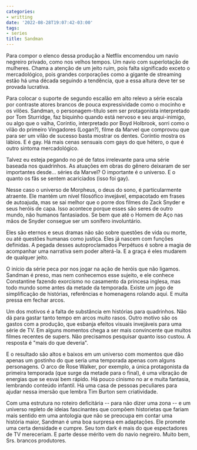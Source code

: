 ```yaml
---
categories:
- writting
date: '2022-08-28T19:07:42-03:00'
tags:
- series
title: Sandman
---
```


Para compor o elenco dessa produção a Netflix encomendou um navio negreiro privado, como nos velhos tempos. Um navio com superlotação de mulheres. Chama a atenção de um jeito ruim, pois falta significado exceto o mercadológico, pois grandes corporações como a gigante de streaming estão há uma década seguindo a tendência, que a essa altura deve ter se provada lucrativa.

Para colocar o suporte de segundo escalão em alto relevo a série escala por contraste atores brancos de pouca expressividade como o mocinho e os vilões. Sandman, o personagem-título sem ser protagonista interpretado por Tom Sturridge, faz biquinho quando está nervoso e seu arqui-inimigo, ou algo que o valha, Coríntio, interpretado por Boyd Holbrook, sorri como o vilão do primeiro Vingadores (Logan?), filme da Marvel que comprovou que para ser um vilão de sucesso basta mostrar os dentes. Coríntio mostra os lábios. E é gay. Há mais cenas sensuais com gays do que hétero, o que é outro sintoma mercadológico.

Talvez eu esteja pegando no pé de fatos irrelevante para uma série baseada nos quadrinhos. As atuações em obras do gênero deixaram de ser importantes desde... séries da Marvel? O importante é o universo. E o quanto os fãs se sentem acariciados (isso foi gay).

Nesse caso o universo de Morpheus, o deus do sono, é particularmente atraente. Ele mantém um nível filosófico invejável, empacotado em frases de autoajuda, mas se sai melhor que o porre dos filmes do Zack Snyder e seus heróis de capa. Isso acontece porque esses são seres de outro mundo, não humanos fantasiados. Se bem que até o Homem de Aço nas mãos de Snyder consegue ser um sonífero involuntário.

Eles são eternos e seus dramas não são sobre questões de vida ou morte, ou até questões humanas como justiça. Eles já nascem com funções definidas. A pegada desses autoproclamados Perpétuos é sobre a magia de acompanhar uma narrativa sem poder alterá-la. E a graça é eles mudarem de qualquer jeito.

O início da série peca por nos jogar na ação de heróis que não ligamos. Sandman é preso, mas nem conhecemos esse sujeito, e ele conhece Constantine fazendo exorcismo no casamento da princesa inglesa, mas todo mundo some antes da metade da temporada. Existe um jogo de simplificação de histórias, referências e homenagens rolando aqui. E muita pressa em fechar arcos.

Um dos motivos é a falta de substância em histórias para quadrinhos. Não dá para gastar tanto tempo em arcos muito rasos. Outro motivo são os gastos com a produção, que esbanja efeitos visuais invejáveis para uma série de TV. Em alguns momentos chega a ser mais convincente que muitos filmes recentes de supers. Não precisamos pesquisar quanto isso custou. A resposta é "mais do que deveria".

E o resultado são altos e baixos em um universo com momentos que dão apenas um gostinho do que seria uma temporada apenas com alguns personagens. O arco de Rose Walker, por exemplo, a única protagonista da primeira temporada (que surge da metade para o final), é uma vibração de energias que se esvai bem rápido. Há pouco cinismo no ar e muita fantasia, lembrando conteúdo infantil. Há uma casa de pessoas peculiares para ajudar nessa imersão que lembra Tim Burton sem criatividade.

Com uma estrutura no roteiro deficitária -- para não dizer uma zona -- e um universo repleto de ideias fascinantes que compõem historietas que fariam mais sentido em uma antologia que não se preocupa em contar uma história maior, Sandman é uma boa surpresa em adaptações. Ele promete uma certa densidade e cumpre. Seu tom dark é mais do que espectadores de TV mereceriam. E parte desse mérito vem do navio negreiro. Muito bem, Srs. brancos produtores.